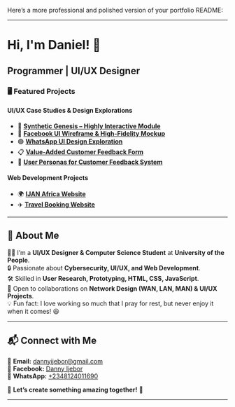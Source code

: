 Here’s a more professional and polished version of your portfolio README:  

---

# Hi, I'm Daniel! 👋  
## **Programmer | UI/UX Designer**  

### **🖥️ Featured Projects**  

#### **UI/UX Case Studies & Design Explorations**  
- 🎨 **[Synthetic Genesis – Highly Interactive Module](https://github.com/Dannyijebor/Synthetic-Genesis---UI-Prototype-/blob/b6cd235e370248c0e50fc7cbf36b4e1a2348244c/README.md)**  
- 🔵 **[Facebook UI Wireframe & High-Fidelity Mockup](https://github.com/Dannyijebor/-Facebook-UI-Wireframe-High-Fidelity-Mockup-/commit/aa5c5f9165d013055bde828509f9201e069bd00b)**  
- 🟢 **[WhatsApp UI Design Exploration](https://github.com/Dannyijebor/WhatsApp-UI-Design-Exploration/tree/main)**  
- 📋 **[Value-Added Customer Feedback Form](https://github.com/Dannyijebor/Value-Added-Customer-Feedback-Form/tree/main)**  
- 👤 **[User Personas for Customer Feedback System](https://github.com/Dannyijebor/User-Personas-for-Customer-Feedback-System/tree/main)**  

#### **Web Development Projects**  
- 🌍 **[IJAN Africa Website](https://github.com/Dannyijebor/IJAN-Africa-Website-/tree/main)**  
- ✈️ **[Travel Booking Website](https://github.com/Dannyijebor/-Travel-Booking-Website/tree/main)**  

---

## **📌 About Me**  
👨‍💻 I’m a **UI/UX Designer & Computer Science Student** at **University of the People**.  
🔒 Passionate about **Cybersecurity, UI/UX, and Web Development**.  
🛠️ Skilled in **User Research, Prototyping, HTML, CSS, JavaScript**.  
🤝 Open to collaborations on **Network Design (WAN, LAN, MAN) & UI/UX Projects**.  
💡 Fun fact: I love working so much that I pray for rest, but never enjoy it when it comes! 😆  

---

## **📬 Connect with Me**  

📧 **Email:** [dannyijebor@gmail.com](mailto:dannyijebor@gmail.com)  
📘 **Facebook:** [Danny Ijebor](https://www.facebook.com/dannyijebor)  
📱 **WhatsApp:** [+2348124011690](https://wa.me/2348124011690)  

💼 **Let’s create something amazing together!** 🚀  

---
